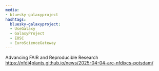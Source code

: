 ```yaml
---
media:
- bluesky-galaxyproject
hashtags:
  bluesky-galaxyproject:
  - UseGalaxy
  - GalaxyProject
  - EOSC
  - EuroScienceGateway
---
```

Advancing FAIR and Reproducible Research
https://nfdi4plants.github.io/news/2025-04-04-arc-nfdixcs-potsdam/